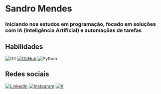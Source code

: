 # Sandro Mendes 
### Iniciando nos estudos em programação, focado em soluções com IA (Inteligência Artificial) e automações de tarefas



## Habilidades

![Git](https://img.shields.io/badge/GIT-E44C30?style=for-the-badge&logo=git&logoColor=white) [![GitHub](https://img.shields.io/badge/GitHub-100000?style=for-the-badge&logo=github&logoColor=white)](https://github.com/SEUUSERNAME) ![Python](https://img.shields.io/badge/python-3670A0?style=for-the-badge&logo=python&logoColor=ffdd54)

## Redes sociais
[![LinkedIn](https://img.shields.io/badge/LinkedIn-0077B5?style=for-the-badge&logo=linkedin&logoColor=white)](https://www.linkedin.com/in/sandromendesxx/)
[![Instagram](https://img.shields.io/badge/-Instagram-%23E4405F?style=for-the-badge&logo=instagram&logoColor=white)](https://www.instagram.com/Ssandromendesxx/)
[![X](https://img.shields.io/badge/X-000?style=for-the-badge&logo=x)](https://twitter.com/mendesxxsk8)